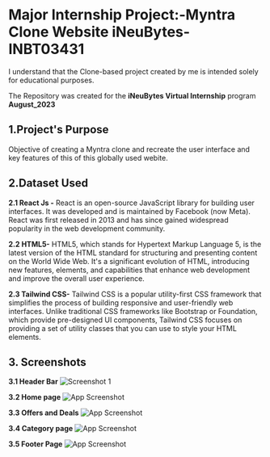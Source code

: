 
# Major Internship Project:-Myntra Clone Website iNeuBytes-INBT03431

I understand that the Clone-based project created by me is intended solely for educational purposes.

The Repository was created for the **iNeuBytes Virtual Internship** program **August_2023**

## 1.Project's Purpose
Objective of creating a Myntra clone and recreate the user interface and key features of this of this globally used webite.
## 2.Dataset Used
**2.1 React Js -** React is an open-source JavaScript library for building user interfaces. It was developed and is maintained by Facebook (now Meta). React was first released in 2013 and has since gained widespread popularity in the web development community. 

**2.2 HTML5-** HTML5, which stands for Hypertext Markup Language 5, is the latest version of the HTML standard for structuring and presenting content on the World Wide Web. It's a significant evolution of HTML, introducing new features, elements, and capabilities that enhance web development and improve the overall user experience. 

**2.3 Tailwind CSS-** Tailwind CSS is a popular utility-first CSS framework that simplifies the process of building responsive and user-friendly web interfaces. Unlike traditional CSS frameworks like Bootstrap or Foundation, which provide pre-designed UI components, Tailwind CSS focuses on providing a set of utility classes that you can use to style your HTML elements.
## 3. Screenshots
**3.1 Header Bar**
![Screenshot 1](https://i.imgur.com/W0rrlIl.png)

**3.2 Home page**
![App Screenshot](https://i.imgur.com/QqL7njI.png)

**3.3 Offers and Deals**
![App Screenshot](https://i.imgur.com/tyIjSXh.png)


**3.4 Category page**
![App Screenshot](https://i.imgur.com/pd4YFtU.png)


**3.5 Footer Page**
![App Screenshot](https://i.imgur.com/eophGap.png)

